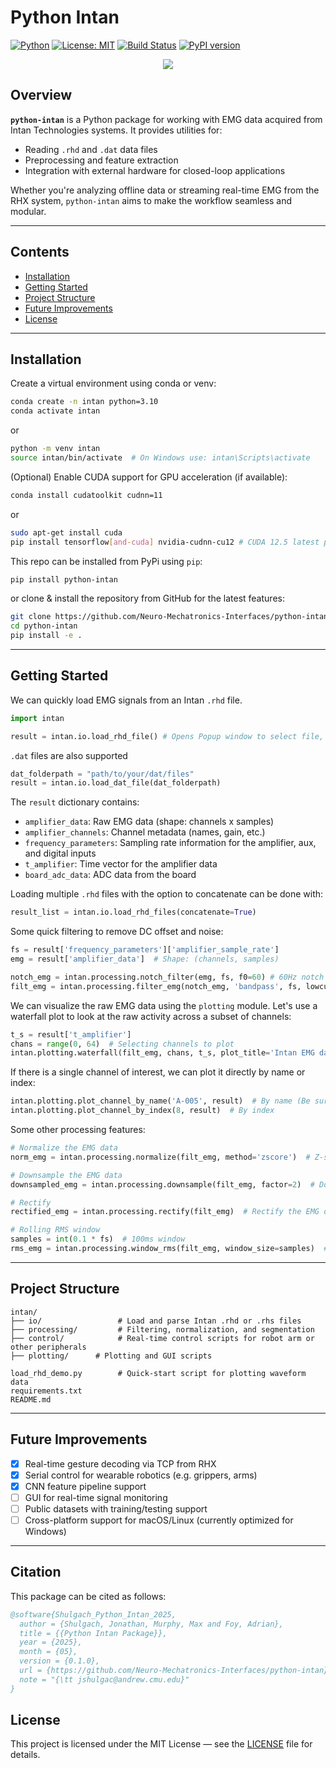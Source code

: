 # Python Intan

[![Python](https://img.shields.io/badge/python-3.10-blue)](https://www.python.org/)
[![License: MIT](https://img.shields.io/badge/License-MIT-green.svg)](https://opensource.org/licenses/MIT)
[![Build Status](https://img.shields.io/github/actions/workflow/status/Neuro-Mechatronics-Interfaces/python-intan/test.yml?branch=main)](https://github.com/Neuro-Mechatronics-Interfaces/python-intan/actions)
[![PyPI version](https://badge.fury.io/py/python-intan.svg)](https://badge.fury.io/py/python-intan)

<p align="center">
  <img src="./docs/figs/logo.png">
</p>


## Overview

**`python-intan`** is a Python package for working with EMG data acquired from Intan Technologies systems. It provides utilities for:

- Reading `.rhd` and `.dat` data files
- Preprocessing and feature extraction
- Integration with external hardware for closed-loop applications

Whether you're analyzing offline data or streaming real-time EMG from the RHX system, `python-intan` aims to make the workflow seamless and modular.

---

## Contents

- [Installation](#installation)
- [Getting Started](#getting-started)
- [Project Structure](#project-structure)
- [Future Improvements](#future-improvements)
- [License](#license)

---

## Installation

Create a virtual environment using conda or venv:

```bash
conda create -n intan python=3.10
conda activate intan
```
or

```bash
python -m venv intan
source intan/bin/activate  # On Windows use: intan\Scripts\activate
```
(Optional) Enable CUDA support for GPU acceleration (if available):

```bash
conda install cudatoolkit cudnn=11
```
or 
```bash
sudo apt-get install cuda
pip install tensorflow[and-cuda] nvidia-cudnn-cu12 # CUDA 12.5 latest pip option as of 5/13/25
```

This repo can be installed from PyPi using `pip`:

```bash
pip install python-intan
```

or clone & install the repository from GitHub for the latest features:

```bash
git clone https://github.com/Neuro-Mechatronics-Interfaces/python-intan.git
cd python-intan
pip install -e .
```

---

## Getting Started

We can quickly load EMG signals from an Intan `.rhd` file. 

```python
import intan

result = intan.io.load_rhd_file() # Opens Popup window to select file, or pass filepath
```
`.dat` files are also supported
```python
dat_folderpath = "path/to/your/dat/files"
result = intan.io.load_dat_file(dat_folderpath)
```
The `result` dictionary contains:
- `amplifier_data`: Raw EMG data (shape: channels x samples)
- `amplifier_channels`: Channel metadata (names, gain, etc.)
- `frequency_parameters`: Sampling rate information for the amplifier, aux, and digital inputs
- `t_amplifier`: Time vector for the amplifier data
- `board_adc_data`: ADC data from the board

Loading multiple `.rhd` files with the option to concatenate can be done with:
```python
result_list = intan.io.load_rhd_files(concatenate=True)
```
Some quick filtering to remove DC offset and noise:
```python
fs = result['frequency_parameters']['amplifier_sample_rate']
emg = result['amplifier_data']  # Shape: (channels, samples)

notch_emg = intan.processing.notch_filter(emg, fs, f0=60) # 60Hz notch filter
filt_emg = intan.processing.filter_emg(notch_emg, 'bandpass', fs, lowcut=10, highcut=500) # 10-500Hz bandpass filter
```


We can visualize the raw EMG data using the `plotting` module. Let's use a waterfall plot to look at the raw activity across a subset of channels:

```python
t_s = result['t_amplifier']
chans = range(0, 64)  # Selecting channels to plot
intan.plotting.waterfall(filt_emg, chans, t_s, plot_title='Intan EMG data')
```

If there is a single channel of interest, we can plot it directly by name or index:
```python
intan.plotting.plot_channel_by_name('A-005', result)  # By name (Be sure the channel name exists)
intan.plotting.plot_channel_by_index(8, result)  # By index
```

Some other processing features:
```python
# Normalize the EMG data
norm_emg = intan.processing.normalize(filt_emg, method='zscore')  # Z-score normalization

# Downsample the EMG data
downsampled_emg = intan.processing.downsample(filt_emg, factor=2)  # Downsample by a factor of 2

# Rectify
rectified_emg = intan.processing.rectify(filt_emg)  # Rectify the EMG data

# Rolling RMS window
samples = int(0.1 * fs)  # 100ms window
rms_emg = intan.processing.window_rms(filt_emg, window_size=samples)  # 100ms RMS window
```


---

## Project Structure

```text
intan/
├── io/                 # Load and parse Intan .rhd or .rhs files
├── processing/         # Filtering, normalization, and segmentation
├── control/            # Real-time control scripts for robot arm or other peripherals
├── plotting/      # Plotting and GUI scripts

load_rhd_demo.py        # Quick-start script for plotting waveform data
requirements.txt
README.md
```

---

## Future Improvements

- [x] Real-time gesture decoding via TCP from RHX
- [x] Serial control for wearable robotics (e.g. grippers, arms)
- [x] CNN feature pipeline support
- [ ] GUI for real-time signal monitoring
- [ ] Public datasets with training/testing support
- [ ] Cross-platform support for macOS/Linux (currently optimized for Windows)

---

## Citation

This package can be cited as follows:

```bibtex
@software{Shulgach_Python_Intan_2025,
  author = {Shulgach, Jonathan, Murphy, Max and Foy, Adrian},
  title = {{Python Intan Package}},
  year = {2025},
  month = {05},
  version = {0.1.0},
  url = {https://github.com/Neuro-Mechatronics-Interfaces/python-intan},
  note = "{\tt jshulgac@andrew.cmu.edu}"
}
```


## License

This project is licensed under the MIT License — see the [LICENSE](LICENSE) file for details.
